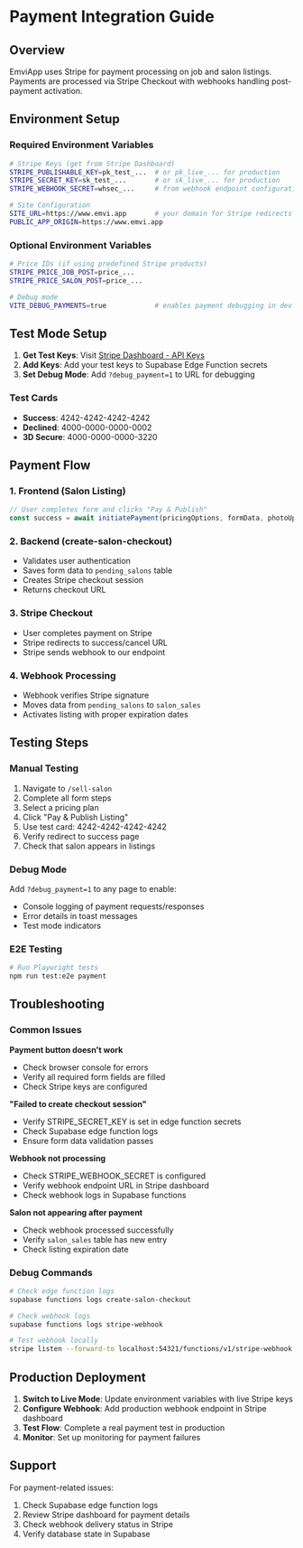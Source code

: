 # Payment Integration Guide

## Overview
EmviApp uses Stripe for payment processing on job and salon listings. Payments are processed via Stripe Checkout with webhooks handling post-payment activation.

## Environment Setup

### Required Environment Variables
```bash
# Stripe Keys (get from Stripe Dashboard)
STRIPE_PUBLISHABLE_KEY=pk_test_...  # or pk_live_... for production
STRIPE_SECRET_KEY=sk_test_...       # or sk_live_... for production
STRIPE_WEBHOOK_SECRET=whsec_...     # from webhook endpoint configuration

# Site Configuration
SITE_URL=https://www.emvi.app       # your domain for Stripe redirects
PUBLIC_APP_ORIGIN=https://www.emvi.app
```

### Optional Environment Variables
```bash
# Price IDs (if using predefined Stripe products)
STRIPE_PRICE_JOB_POST=price_...
STRIPE_PRICE_SALON_POST=price_...

# Debug mode
VITE_DEBUG_PAYMENTS=true            # enables payment debugging in dev
```

## Test Mode Setup

1. **Get Test Keys**: Visit [Stripe Dashboard - API Keys](https://dashboard.stripe.com/apikeys)
2. **Add Keys**: Add your test keys to Supabase Edge Function secrets
3. **Set Debug Mode**: Add `?debug_payment=1` to URL for debugging

### Test Cards
- **Success**: 4242-4242-4242-4242
- **Declined**: 4000-0000-0000-0002
- **3D Secure**: 4000-0000-0000-3220

## Payment Flow

### 1. Frontend (Salon Listing)
```typescript
// User completes form and clicks "Pay & Publish"
const success = await initiatePayment(pricingOptions, formData, photoUploads);
```

### 2. Backend (create-salon-checkout)
- Validates user authentication
- Saves form data to `pending_salons` table
- Creates Stripe checkout session
- Returns checkout URL

### 3. Stripe Checkout
- User completes payment on Stripe
- Stripe redirects to success/cancel URL
- Stripe sends webhook to our endpoint

### 4. Webhook Processing
- Webhook verifies Stripe signature
- Moves data from `pending_salons` to `salon_sales`
- Activates listing with proper expiration dates

## Testing Steps

### Manual Testing
1. Navigate to `/sell-salon`
2. Complete all form steps
3. Select a pricing plan
4. Click "Pay & Publish Listing"
5. Use test card: 4242-4242-4242-4242
6. Verify redirect to success page
7. Check that salon appears in listings

### Debug Mode
Add `?debug_payment=1` to any page to enable:
- Console logging of payment requests/responses
- Error details in toast messages
- Test mode indicators

### E2E Testing
```bash
# Run Playwright tests
npm run test:e2e payment
```

## Troubleshooting

### Common Issues

**Payment button doesn't work**
- Check browser console for errors
- Verify all required form fields are filled
- Check Stripe keys are configured

**"Failed to create checkout session"**
- Verify STRIPE_SECRET_KEY is set in edge function secrets
- Check Supabase edge function logs
- Ensure form data validation passes

**Webhook not processing**
- Check STRIPE_WEBHOOK_SECRET is configured
- Verify webhook endpoint URL in Stripe dashboard
- Check webhook logs in Supabase functions

**Salon not appearing after payment**
- Check webhook processed successfully
- Verify `salon_sales` table has new entry
- Check listing expiration date

### Debug Commands
```bash
# Check edge function logs
supabase functions logs create-salon-checkout

# Check webhook logs  
supabase functions logs stripe-webhook

# Test webhook locally
stripe listen --forward-to localhost:54321/functions/v1/stripe-webhook
```

## Production Deployment

1. **Switch to Live Mode**: Update environment variables with live Stripe keys
2. **Configure Webhook**: Add production webhook endpoint in Stripe dashboard
3. **Test Flow**: Complete a real payment test in production
4. **Monitor**: Set up monitoring for payment failures

## Support

For payment-related issues:
1. Check Supabase edge function logs
2. Review Stripe dashboard for payment details
3. Check webhook delivery status in Stripe
4. Verify database state in Supabase